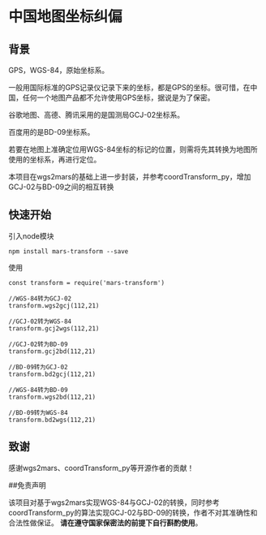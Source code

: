 # 中国地图坐标纠偏

## 背景
GPS，WGS-84，原始坐标系。

一般用国际标准的GPS记录仪记录下来的坐标，都是GPS的坐标。很可惜，在中国，任何一个地图产品都不允许使用GPS坐标，据说是为了保密。

谷歌地图、高德、腾讯采用的是国测局GCJ-02坐标系。

百度用的是BD-09坐标系。

若要在地图上准确定位用WGS-84坐标的标记的位置，则需将先其转换为地图所使用的坐标系，再进行定位。

本项目在wgs2mars的基础上进一步封装，并参考coordTransform_py，增加GCJ-02与BD-09之间的相互转换

## 快速开始
引入node模块

    npm install mars-transform --save
    
使用

    const transform = require('mars-transform')

    //WGS-84转为GCJ-02
    transform.wgs2gcj(112,21)

    //GCJ-02转为WGS-84
    transform.gcj2wgs(112,21)

    //GCJ-02转为BD-09
    transform.gcj2bd(112,21)

    //BD-09转为GCJ-02
    transform.bd2gcj(112,21)

    //WGS-84转为BD-09
    transform.wgs2bd(112,21)

    //BD-09转为WGS-84
    transform.bd2wgs(112,21)

## 致谢

感谢wgs2mars、coordTransform_py等开源作者的贡献！

##免责声明

该项目对基于wgs2mars实现WGS-84与GCJ-02的转换，同时参考coordTransform_py的算法实现GCJ-02与BD-09的转换，作者不对其准确性和合法性做保证。
**请在遵守国家保密法的前提下自行斟酌使用**。

